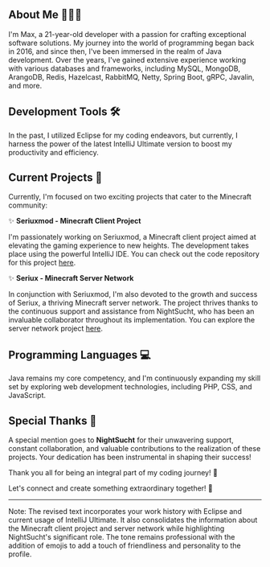## About Me 🧑🏻‍💻

I'm Max, a 21-year-old developer with a passion for crafting exceptional software solutions. My journey into the world of programming began back in 2016, and since then, I've been immersed in the realm of Java development. Over the years, I've gained extensive experience working with various databases and frameworks, including MySQL, MongoDB, ArangoDB, Redis, Hazelcast, RabbitMQ, Netty, Spring Boot, gRPC, Javalin, and more.

## Development Tools 🛠️

In the past, I utilized Eclipse for my coding endeavors, but currently, I harness the power of the latest IntelliJ Ultimate version to boost my productivity and efficiency.

## Current Projects 🚀

Currently, I'm focused on two exciting projects that cater to the Minecraft community:

✨ **Seriuxmod - Minecraft Client Project**

I'm passionately working on Seriuxmod, a Minecraft client project aimed at elevating the gaming experience to new heights. The development takes place using the powerful IntelliJ IDE. You can check out the code repository for this project [here](https://github.com/seriuxmod).

✨ **Seriux - Minecraft Server Network**

In conjunction with Seriuxmod, I'm also devoted to the growth and success of Seriux, a thriving Minecraft server network. The project thrives thanks to the continuous support and assistance from NightSucht, who has been an invaluable collaborator throughout its implementation. You can explore the server network project [here](https://github.com/seriux).

## Programming Languages 💻

Java remains my core competency, and I'm continuously expanding my skill set by exploring web development technologies, including PHP, CSS, and JavaScript.

## Special Thanks 🙏

A special mention goes to **NightSucht** for their unwavering support, constant collaboration, and valuable contributions to the realization of these projects. Your dedication has been instrumental in shaping their success!

Thank you all for being an integral part of my coding journey! 🙌

Let's connect and create something extraordinary together! 🚀

---
Note: The revised text incorporates your work history with Eclipse and current usage of IntelliJ Ultimate. It also consolidates the information about the Minecraft client project and server network while highlighting NightSucht's significant role. The tone remains professional with the addition of emojis to add a touch of friendliness and personality to the profile.
